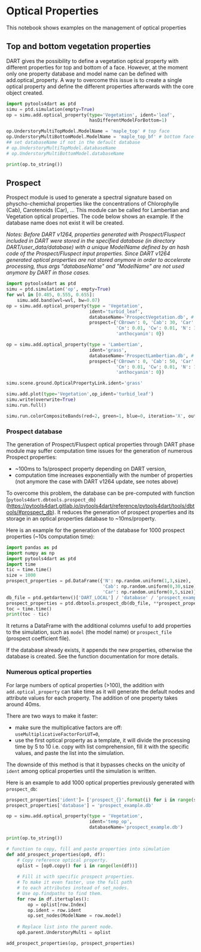 # Optical Properties
This notebook shows examples on the management of optical properties

## Top and bottom vegetation properties

DART gives the possibility to define a
vegetation optical property with different properties for top and bottom of a
face. However, at the moment only one property database and model name can be
defined with add.optical_property. A way to overcome this issue is to create a
single optical property and define the different properties afterwards with the
core object created.

```python
import pytools4dart as ptd
simu = ptd.simulation(empty=True)
op = simu.add.optical_property(type='Vegetation', ident='leaf',
                               hasDifferentModelForBottom=1)

op.UnderstoryMultiTopModel.ModelName = 'maple_top' # top face
op.UnderstoryMultiBottomModel.ModelName = 'maple_top_bf' # bottom face
## set databaseName if not in the default database
# op.UnderstoryMultiTopModel.databaseName 
# op.UnderstoryMultiBottomModel.databaseName

print(op.to_string())
```

## Prospect

Prospect module is used to generate a spectral signature based on
physcho-chemichal properties like the concentrations of Chlorophylle (Cab),
Carotenoids (Car), ...
This module can be called for Lambertian and Vegetation
optical properties. The code below shows an example. If the database name does
not exist it will be created.

_Notes: Before DART v1264, properties generated with Prospect/Fluspect included in DART were stored in
the specified database (in directory DART/user_data/database) with a unique ModelName defined by an hash code 
of the Prospect/Fluspect input properties. 
Since DART v1264 generated optical properties are not stored anymore in order to accelerate processing, 
thus args "databaseName" and "ModelName" are not used anymore by DART in those cases._

```python
import pytools4dart as ptd
simu = ptd.simulation('op', empty=True)
for wvl in [0.485, 0.555, 0.655]:
    simu.add.band(wvl=wvl, bw=0.07)
op = simu.add.optical_property(type = 'Vegetation',
                               ident='turbid_leaf',
                               databaseName='ProspectVegetation.db', # arg used only for DART < v1264
                               prospect={'CBrown': 0, 'Cab': 30, 'Car': 5,
                                         'Cm': 0.01, 'Cw': 0.01, 'N': 1.8,
                                         'anthocyanin': 0})

op = simu.add.optical_property(type = 'Lambertian',
                               ident='grass',
                               databaseName='ProspectLambertian.db', # arg used only for DART < v1264
                               prospect={'CBrown': 0, 'Cab': 50, 'Car': 20,
                                         'Cm': 0.01, 'Cw': 0.01, 'N': 1.8,
                                         'anthocyanin': 0})

simu.scene.ground.OpticalPropertyLink.ident='grass'

simu.add.plot(type='Vegetation',op_ident='turbid_leaf')
simu.write(overwrite=True)
simu.run.full()

simu.run.colorCompositeBands(red=2, green=1, blue=0, iteration='X', outdir='rgb')
```

### Prospect database

The generation of Prospect/Fluspect optical properties through DART phase module
may suffer computation time issues for the generation of numerous Prospect properties:
   - ~100ms to 1s/prospect property depending on DART version,
   - computation time increases exponentially with the number of properties (not anymore the case with DART v1264 update, see notes above)

To overcome this problem, the database can be pre-computed with function [`pytools4dart.dbtools.prospect_db`)(https://pytools4dart.gitlab.io/pytools4dart/reference/pytools4dart/tools/dbtools/#prospect_db).
It reduces the generation of prospect properties and its storage in an optical properties database to ~10ms/property.

Here is an example for the generation of the database for 
1000 prospect properties (~10s computation time):
```python
import pandas as pd
import numpy as np
import pytools4dart as ptd
import time
tic = time.time()
size = 1000
prospect_properties = pd.DataFrame({'N': np.random.uniform(1,3,size),
                                    'Cab': np.random.uniform(0,30,size),
                                    'Car': np.random.uniform(0,5,size)})
db_file = ptd.getdartenv()['DART_LOCAL'] / 'database' / 'prospect_example.db')
prospect_properties = ptd.dbtools.prospect_db(db_file, **prospect_properties)
toc = time.time()
print(toc - tic)
```
It returns a DataFrame with the additional columns useful to add properties to the simulation,
such as `model` (the model name) or `prospect_file` (prospect coefficient file).

If the database already exists, it appends the new properties, otherwise the database is created.
See the function documentation for more details.

### Numerous optical properties

For large numbers of optical properties (>100), the addition with `add.optical_property` 
can take time as it will generate the default nodes and attribute values for each property.
The addition of one property takes around 40ms.

There are two ways to make it faster:
- make sure the multiplicative factors are off: `useMultiplicativeFactorForLUT=0`,
- use the first optical property as a template, it will divide the processing time by 5 to 10
i.e. copy with list comprehension, fill it with the specific values,
and paste the list into the simulation.

The downside of this method is that it bypasses checks on the unicity of `ident`
among optical properties until the simulation is written.
 
Here is an example to add 1000 optical properties previously generated with `prospect_db`:
```python
prospect_properties['ident']= ['prospect_{}'.format(i) for i in range(size)] 
prospect_properties['database'] = 'prospect_example.db'

op = simu.add.optical_property(type = 'Vegetation',
                               ident='temp_op',
                               databaseName='prospect_example.db')

print(op.to_string())

# function to copy, fill and paste properties into simulation
def add_prospect_properties(op0, df):
    # Copy reference optical property.
    oplist = [op0.copy() for i in range(len(df))]
    
    # Fill it with specific prospect properties.
    # To make it even faster, use the full path 
    # to each attributes instead of set_nodes.
    # Use op.findpaths to find them.
    for row in df.itertuples():
        op = oplist[row.Index]
        op.ident = row.ident
        op.set_nodes(ModelName = row.model)
    
    # Replace list into the parent node.
    op0.parent.UnderstoryMulti = oplist

add_prospect_properties(op, prospect_properties)
```
